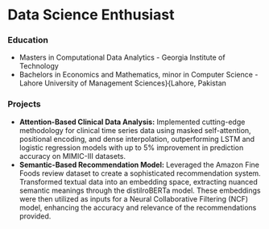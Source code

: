 # Data Science Enthusiast

### Education 

- Masters in Computational Data Analytics - Georgia Institute of Technology
- Bachelors in Economics and Mathematics, minor in Computer Science - Lahore University of Management Sciences}{Lahore, Pakistan

### Projects

- **Attention-Based Clinical Data Analysis:** Implemented cutting-edge methodology for clinical time series data using masked self-attention, positional encoding, and dense interpolation, outperforming LSTM and logistic regression models with up to 5% improvement in prediction accuracy on MIMIC-III datasets.
- **Semantic-Based Recommendation Model:** Leveraged the Amazon Fine Foods review dataset to create a sophisticated recommendation system. Transformed textual data into an embedding space, extracting nuanced semantic meanings through the distilroBERTa model. These embeddings were then utilized as inputs for a Neural Collaborative Filtering (NCF) model, enhancing the accuracy and relevance of the recommendations provided.
